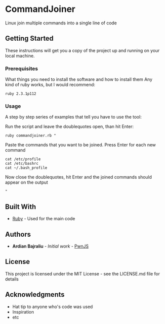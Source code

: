 # CommandJoiner

Linux join multiple commands into a single line of code

## Getting Started

These instructions will get you a copy of the project up and running on your local machine.

### Prerequisites

What things you need to install the software and how to install them
Any kind of ruby works, but I would recommend:
```
ruby 2.3.1p112
```

### Usage

A step by step series of examples that tell you have to use the tool:

Run the script and leave the doublequotes open, than hit Enter:
```
ruby commandjoiner.rb "
```

Paste the commands that you want to be joined. Press Enter for each new command
```
cat /etc/profile
cat /etc/bashrc
cat ~/.bash_profile
```

Now close the doublequotes, hit Enter and the joined commands should appear on the output
```
"
```


## Built With

* [Ruby](https://www.ruby-lang.org/) - Used for the main code

## Authors

* **Ardian Bajraliu** - *Initial work* - [PwnJS](https://github.com/pwnjs)

## License

This project is licensed under the MIT License - see the LICENSE.md file for details

## Acknowledgments

* Hat tip to anyone who's code was used
* Inspiration
* etc



